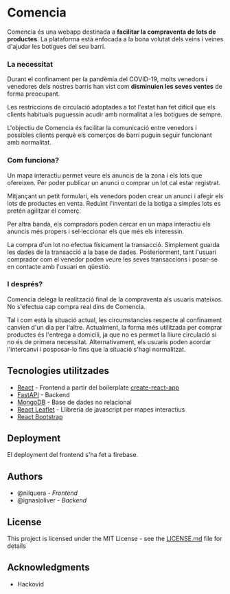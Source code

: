 # Comencia

Comencia és una webapp destinada a <b>facilitar la compraventa de lots de productes</b>. La plataforma està enfocada a la bona volutat dels veins i veines d'ajudar les botigues del seu barri.

### La necessitat

Durant el confinament per la pandèmia del COVID-19, molts venedors i
venedores dels nostres barris han vist com <b>disminuien les seves
ventes</b> de forma preocupant.

Les restriccions de circulació adoptades a tot l'estat han fet difícil que els clients habituals puguessin acudir amb normalitat a les botigues de sempre.

L'objectiu de Comencia és facilitar la comunicació entre venedors i possibles clients perquè els comerços de barri puguin seguir funcionant amb normalitat.

### Com funciona?

Un mapa interactiu permet veure els anuncis de la zona i els lots que ofereixen. Per poder publicar un anunci o comprar un lot cal estar registrat.

Mitjançant un petit formulari, els venedors poden crear un anunci i afegir els lots de productes en venta. Reduïnt l'inventari de la botiga a simples lots es pretén agilitzar el comerç.

Per altra banda, els compradors poden cercar en un mapa interactiu els anuncis més propers i sel·leccionar els que més els interessin.

La compra d'un lot no efectua físicament la transacció. Simplement guarda les dades de la transacció a la base de dades. Posteriorment, tant l'usuari comprador com el venedor poden veure les seves transaccions i posar-se en contacte amb l'usuari en qüestió.

### I després?

Comencia delega la realització final de la compraventa als usuaris mateixos. No s'efectua cap compra real dins de Comencia.

Tal i com està la situació actual, les circumstancies respecte al confinament canvien d'un dia per l'altre. Actualment, la forma més utilitzada per comprar productes és l'entrega a domicili, ja que no es permet la lliure circulació si no és de primera necessitat. Alternativament, els usuaris poden acordar l'intercanvi i posposar-lo fins que la situació s'hagi normalitzat.

## Tecnologies utilitzades

- [React](https://reactjs.org/) - Frontend a partir del boilerplate [create-react-app](https://create-react-app.dev/)
- [FastAPI](https://github.com/tiangolo/fastapi) - Backend
- [MongoDB](https://www.mongodb.com/) - Base de dades no relacional
- [React Leaflet](https://leafletjs.com/) - Llibreria de javascript per mapes interactius
- [React Bootstrap](https://react-bootstrap.github.io/)

## Deployment

El deployment del frontend s'ha fet a firebase.

## Authors

- @nilquera - _Frontend_
- @ignasioliver - _Backend_

## License

This project is licensed under the MIT License - see the [LICENSE.md](LICENSE.md) file for details

## Acknowledgments

- Hackovid
